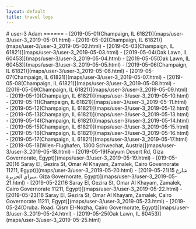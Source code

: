 ```yaml
---
layout: default
title: travel logs
---
```

<script type="text/javascript" src="https://code.jquery.com/jquery-3.4.0.min.js"></script>
<script src="https://apis.google.com/js/platform.js" async defer></script>
<script src="./helper.js"></script>

<meta name="google-signin-client_id" content="1060905353346-b38npddv13apf43pfdoin6cbht953j20.apps.googleusercontent.com">
<div class="g-signin2" data-onsuccess="onSignIn">
# user-3 Adam
======
- [2019-05-01(Champaign, IL 61821)](maps/user-3/user-3_2019-05-01.html)
- [2019-05-02(Champaign, IL 61821)](maps/user-3/user-3_2019-05-02.html)
- [2019-05-03(Champaign, IL 61821)](maps/user-3/user-3_2019-05-03.html)
- [2019-05-04(Oak Lawn, IL 60453)](maps/user-3/user-3_2019-05-04.html)
- [2019-05-05(Oak Lawn, IL 60453)](maps/user-3/user-3_2019-05-05.html)
- [2019-05-06(Champaign, IL 61821)](maps/user-3/user-3_2019-05-06.html)
- [2019-05-07(Champaign, IL 61821)](maps/user-3/user-3_2019-05-07.html)
- [2019-05-08(Champaign, IL 61821)](maps/user-3/user-3_2019-05-08.html)
- [2019-05-09(Champaign, IL 61821)](maps/user-3/user-3_2019-05-09.html)
- [2019-05-10(Champaign, IL 61821)](maps/user-3/user-3_2019-05-10.html)
- [2019-05-11(Champaign, IL 61821)](maps/user-3/user-3_2019-05-11.html)
- [2019-05-12(Champaign, IL 61821)](maps/user-3/user-3_2019-05-12.html)
- [2019-05-13(Champaign, IL 61821)](maps/user-3/user-3_2019-05-13.html)
- [2019-05-14(Champaign, IL 61821)](maps/user-3/user-3_2019-05-14.html)
- [2019-05-15(Champaign, IL 61821)](maps/user-3/user-3_2019-05-15.html)
- [2019-05-16(Champaign, IL 61821)](maps/user-3/user-3_2019-05-16.html)
- [2019-05-17(Champaign, IL 61821)](maps/user-3/user-3_2019-05-17.html)
- [2019-05-18(Wien-Flughafen, 1300 Schwechat, Austria)](maps/user-3/user-3_2019-05-18.html)
- [2019-05-19(Faiyum Desert Rd, Giza Governorate, Egypt)](maps/user-3/user-3_2019-05-19.html)
- [019-05-20(16 Saray El, Gezira St, Omar Al Khayam, Zamalek, Cairo Governorate 11211, Egypt)](maps/user-3/user-3_2019-05-20.html)
- [2019-05-21(15 شارع سراي الجزيرة، Giza Governorate, Egypt)](maps/user-3/user-3_2019-05-21.html)
- [2019-05-22(16 Saray El, Gezira St, Omar Al Khayam, Zamalek, Cairo Governorate 11211, Egypt)](maps/user-3/user-3_2019-05-22.html)
- [2019-05-23(16 Saray El, Gezira St, Omar Al Khayam, Zamalek, Cairo Governorate 11211, Egypt)](maps/user-3/user-3_2019-05-23.html)
- [2019-05-24(Oruba، Road، Qism El-Nozha, Cairo Governorate, Egypt)](maps/user-3/user-3_2019-05-24.html)
- [2019-05-25(Oak Lawn, IL 60453)](maps/user-3/user-3_2019-05-25.html)
<!--
# user-2 Andrew
======
![bar_chart](R_Graphs/user-2/user-2_bar_chart.png)
![table](R_Graphs/user-2/user-2_table.png)

<div class="link"><a href="maps/user-2/user-2_2019-06-17.html">2019-06-17 (1205 W Clark St, Urbana, IL 61801)</a>
    <button value="div_2_0" onclick="toggle(this.value)">2019-06-17 (1205 W Clark St, Urbana, IL 61801)</button>
    <div id="div_2_0" style="display:none">
    <iframe src="maps/user-2/user-2_2019-06-17.html" height="700" width="700"></iframe>
    <img src="actual_maps/user-2/actual_6:17:19.png" height="700" width="700">
    </div>
</div>
<div class="link"><a href="maps/user-2/user-2_2019-06-18.html">2019-06-18 (Urbana, IL 61801)</a>
    <button value="div_2_1" onclick="toggle(this.value)">2019-06-18 (Urbana, IL 61801)</button>
    <div id="div_2_1" style="display:none">
    <iframe src="maps/user-2/user-2_2019-06-18.html" height="700" width="700"></iframe>
    <img src="actual_maps/user-2/actual_6:18:19.png" height="700" width="700">
    </div>
</div>
<div class="link"><a href="maps/user-2/user-2_2019-06-19.html">2019-06-19 (Urbana, IL 61801)</a>
    <button value="div_2_2" onclick="toggle(this.value)">2019-06-19 (Urbana, IL 61801)</button>
    <div id="div_2_2" style="display:none">
    <iframe src="maps/user-2/user-2_2019-06-19.html" height="700" width="700"></iframe>
    <img src="actual_maps/user-2/actual_6:19:19.png" height="700" width="700">
    </div>
</div>
<div class="link"><a href="maps/user-2/user-2_2019-06-20.html">2019-06-20 (Urbana, IL 61801)</a>
    <button value="div_2_3" onclick="toggle(this.value)">2019-06-20 (Urbana, IL 61801)</button>
    <div id="div_2_3" style="display:none">
    <iframe src="maps/user-2/user-2_2019-06-20.html" height="700" width="700"></iframe>
    <img src="actual_maps/user-2/actual_6:20:19.png" height="700" width="700">
    </div>
</div>
<div class="link"><a href="maps/user-2/user-2_2019-06-21.html">2019-06-21 (Urbana, IL 61801)</a>
    <button value="div_2_4" onclick="toggle(this.value)">2019-06-21 (Urbana, IL 61801)</button>
    <div id="div_2_4" style="display:none">
    <iframe src="maps/user-2/user-2_2019-06-21.html" height="700" width="700"></iframe>
    <img src="actual_maps/user-2/actual_6:21:19.png" height="700" width="700">
    </div>
</div>

# user-1
======
![bar_chart](R_Graphs/user-1/user-1_bar_chart.png)
![table](R_Graphs/user-1/user-1_table.png)

<div class="link"><a href="maps/user-1/user-1_2019-06-10.html">2019-06-10</a>
    <button value="div_1_0" onclick="toggle(this.value)">2019-06-10</button>
    <div id="div_1_0" style="display:none">
    <iframe src="maps/user-1/user-1_2019-06-10.html" height="700" width="700"></iframe>
    ![actual](actual_maps/user-1/actual_6:10:19.png =700x700)
    </div>
</div> -->
